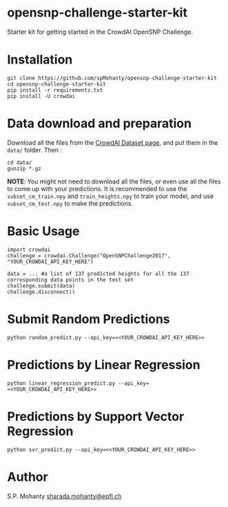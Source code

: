 # opensnp-challenge-starter-kit

Starter kit for getting started in the CrowdAI OpenSNP Challenge.

# Installation
```
git clone https://github.com/spMohanty/opensnp-challenge-starter-kit
cd opensnp-challenge-starter-kit
pip install -r requirements.txt
pip install -U crowdai
```

# Data download and preparation
Download all the files from the [CrowdAI Dataset page](https://www.crowdai.org/challenges/opensnp-height-prediction/dataset_files),
and put them in the `data/` folder. Then :
```
cd data/
gunzip *.gz
```

**NOTE**: You might not need to download all the files, or even use all the files to come up with your predictions. It is recommended to use the `subset_cm_train.npy` and `train_heights.npy` to train your model, and use `subset_cm_test.npy` to make the predictions.

# Basic Usage

```
import crowdai
challenge = crowdai.Challenge("OpenSNPChallenge2017", "YOUR_CROWDAI_API_KEY_HERE")

data = ... #a list of 137 predicted heights for all the 137 corresponding data points in the test set
challenge.submit(data)
challenge.disconnect()
```

# Submit Random Predictions
```
python random_predict.py --api_key=<<YOUR_CROWDAI_API_KEY_HERE>>
```

# Predictions by Linear Regression
```
python linear_regression_predict.py --api_key=<<YOUR_CROWDAI_API_KEY_HERE>>
```

# Predictions by Support Vector Regression
```
python svr_predict.py --api_key=<<YOUR_CROWDAI_API_KEY_HERE>>
```

# Author
S.P. Mohanty <sharada.mohanty@epfl.ch>
